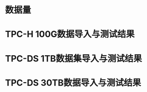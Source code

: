 # 数据量


# TPC-H 100G数据导入与测试结果


# TPC-DS 1TB数据集导入与测试结果


# TPC-DS 30TB数据导入与测试结果

























